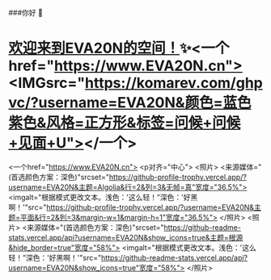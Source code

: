 ###你好 👋

<!--

**EVA20N/EVA20N**是an-0_special_ ✨ 存储库，因为它的"README.md"(此文件)出现在您的GitHub配置文件中。
 
以下是一些入门建议：
 
- 🔭 我目前正在做...
- 🌱 我目前正在学习...
- 👯 我正在寻求合作...
- 🤔 我在找人帮忙...
- 💬 问我关于...
- 📫 如何联系我：...
- 😄 代词：...
- ⚡ 有趣的事实：...
-->
# [欢迎来到EVA20N的空间！](https://www.EVA20N.cn)✨<一个href="https://www.EVA20N.cn"><IMGsrc="https://komarev.com/ghpvc/?username=EVA20N&颜色=蓝色紫色&风格=正方形&标签=问候+问候+见面+U"></一个>
 
<一个href="https://www.EVA20N.cn">
<p对齐="中心">
<照片>
<来源媒体="(首选颜色方案：深色)"srcset="https://github-profile-trophy.vercel.app/?username=EVA20N&主题=Algolia&行=2&列=3&无帧=真"宽度="36.5%">
<imgalt="根据模式更改文本。浅色：'这么轻！”深色：'好黑啊！'"src="https://github-profile-trophy.vercel.app/?username=EVA20N&主题=平面&行=2&列=3&margin-w=1&margin-h=1"宽度="36.5%">
</照片>
<照片>
<来源媒体="(首选颜色方案：深色)"srcset="https://github-readme-stats.vercel.app/api?username=EVA20N&show_icons=true&主题=根源&hide_border=true"宽度="58%">
<imgalt="根据模式更改文本。浅色：'这么轻！”深色：'好黑啊！'"src="https://github-readme-stats.vercel.app/api?username=EVA20N&show_icons=true"宽度="58%">
</照片>
</p>
</一个>
